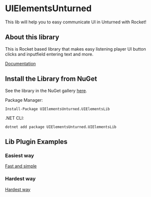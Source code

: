 # UIElementsUnturned
This lib will help you to easy communicate UI in Unturned with Rocket!

## About this library
This is Rocket based library that makes easy listening player UI button clicks and inputfield entering text and more.

[Documentation](https://sunnamed.gitbook.io/uielementsunturned/)

## Install the Library from NuGet
See the library in the NuGet gallery [here](https://www.nuget.org/packages/UIElementsUnturned.UIElementsLib/).

Package Manager:
````
Install-Package UIElementsUnturned.UIElementsLib
````

.NET CLI:
````
dotnet add package UIElementsUnturned.UIElementsLib
````

## Lib Plugin Examples
### Easiest way
[Fast and simple](https://github.com/sunnamed434/UIElementsUnturned/blob/main/Plugin%20Examples/FAST%26SIMPLE_EXAMPLE.md)

### Hardest way
[Hardest way](https://github.com/sunnamed434/UIElementsUnturned/blob/main/Plugin%20Examples/DEFAULT_EXAMPLE.md)
